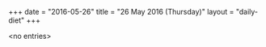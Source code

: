 +++
date = "2016-05-26"
title = "26 May 2016 (Thursday)"
layout = "daily-diet"
+++


\<no entries\>
